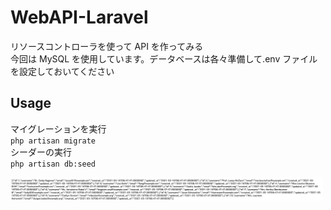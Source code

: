 # WebAPI-Laravel

リソースコントローラを使って API を作ってみる  
今回は MySQL を使用しています。データベースは各々準備して.env ファイルを設定しておいてください

## Usage

マイグレーションを実行  
`php artisan migrate`  
シーダーの実行  
`php artisan db:seed`

<img src="https://github.com/ryosuke1256/image/blob/main/json.png" width="500px" >
